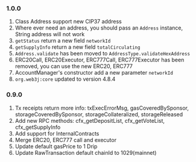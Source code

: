 ### 1.0.0

1. Class Address support new CIP37 address
2. Where ever need an address, you should pass an `Address` instance, String address will not work
3. `getStatus` return a new field `networkId`
4. `getSupplyInfo` return a new field `totalCirculating`
5. `Address.validate` has been moved to `AddressType.validateHexAddress`
6. ERC20Call, ERC20Executor, ERC777Call, ERC777Executor has been removed, you can use the new ERC20, ERC777
7. AccountManager's constructor add a new parameter `networkId`
8. `org.web3j:core` updated to version 4.8.4


### 0.9.0

1. Tx receipts return more info: txExecErrorMsg, gasCoveredBySponsor, storageCoveredBySponsor, storageCollateralized, storageReleased
2. Add new RPC methods: cfx_getDepositList, cfx_getVoteList, cfx_getSupplyInfo
3. Add support for InternalContracts
4. Merge ERC20, ERC777 call and executor
5. Update default gasPrice to 1 Drip
6. Update RawTransaction default chainId to 1029(mainnet)